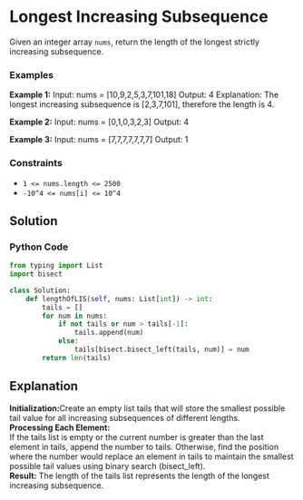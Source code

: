 # Longest Increasing Subsequence

Given an integer array `nums`, return the length of the longest strictly increasing subsequence.

### Examples

**Example 1:**
Input: nums = [10,9,2,5,3,7,101,18]
Output: 4
Explanation: The longest increasing subsequence is [2,3,7,101], therefore the length is 4.

**Example 2:**
Input: nums = [0,1,0,3,2,3]
Output: 4

**Example 3:**
Input: nums = [7,7,7,7,7,7,7]
Output: 1


### Constraints

- `1 <= nums.length <= 2500`
- `-10^4 <= nums[i] <= 10^4`

## Solution

### Python Code

```python
from typing import List
import bisect

class Solution:
    def lengthOfLIS(self, nums: List[int]) -> int:
        tails = []
        for num in nums:
            if not tails or num > tails[-1]:
                tails.append(num)
            else:
                tails[bisect.bisect_left(tails, num)] = num
        return len(tails)
```

<h2>Explanation</h2>
<b>Initialization:</b>Create an empty list tails that will store the smallest possible tail value for all increasing subsequences of different lengths.<br>
<b>Processing Each Element:</b><br>
If the tails list is empty or the current number is greater than the last element in tails, append the number to tails.
Otherwise, find the position where the number would replace an element in tails to maintain the smallest possible tail values using binary search (bisect_left).<br>
<b>Result:</b>  The length of the tails list represents the length of the longest increasing subsequence.<br>

